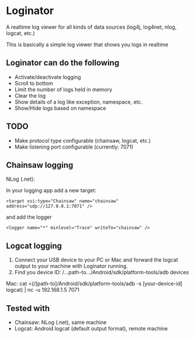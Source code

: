 # Loginator
A realtime log viewer for all kinds of data sources (log4j, log4net, nlog, logcat, etc.)

This is basically a simple log viewer that shows you logs in realtime

## Loginator can do the following

* Activate/deactivate logging
* Scroll to bottom
* Limit the number of logs held in memory
* Clear the log
* Show details of a log like exception, namespace, etc.
* Show/Hide logs based on namespace

## TODO

* Make protocol type configurable (chainsaw, logcat, etc.)
* Make listening port configurable (currently: 7071)

## Chainsaw logging

NLog (.net):

In your logging app add a new target:
```
<target xsi:type="Chainsaw" name="chainsaw" address="udp://127.0.0.1:7071" />
```
and add the logger
```
<logger name="*" minlevel="Trace" writeTo="chainsaw" />
```

## Logcat logging

1. Connect your USB device to your PC or Mac and forward the logcat output to your machine with Loginator running.
2. Find you device ID: /...path-to.../Android/sdk/platform-tools/adb devices

Mac:
cat <(/[path-to]/Android/sdk/platform-tools/adb -s [your-device-id] logcat) | nc -u 192.168.1.5 7071

## Tested with

* Chainsaw: NLog (.net), same machine
* Logcat: Android logcat (default output format), remote machine

